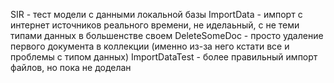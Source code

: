 SIR - тест модели с данными локальной базы
ImportData - импорт с интернет источников реального времени, не иделаьный, с не теми типами данных в большенстве своем
DeleteSomeDoc - просто удаление первого документа в коллекции (именно из-за него кстати все и проблемы с типом данных)
ImportDataTest - более правильный импорт файлов, но пока не доделан
